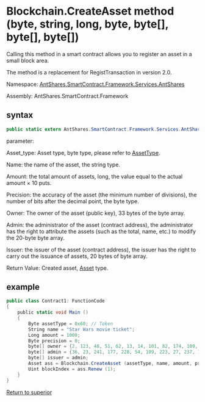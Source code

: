 # Blockchain.CreateAsset method (byte, string, long, byte, byte[], byte[], byte[])

Calling this method in a smart contract allows you to register an asset in a small block area.

The method is a replacement for RegistTransaction in version 2.0.

Namespace: [AntShares.SmartContract.Framework.Services.AntShares](../../AntShares.md)

Assembly: AntShares.SmartContract.Framework

## syntax

```c#
public static extern AntShares.SmartContract.Framework.Services.AntShares.Asset CreateAsset (byte asset_type, string name, long amount, byte precision, byte[] owner, byte[] admin, byte[] issuer)
```

parameter:

Asset_type: Asset type, byte type, please refer to [AssetType](../Asset/AssetType.md).

Name: the name of the asset, the string type.

Amount: the total amount of assets, long, the value equal to the actual amount × 10 puts.

Precision: the accuracy of the asset (the minimum number of divisions), the number of bits after the decimal point, the byte type.

Owner: The owner of the asset (public key), 33 bytes of the byte array.

Admin: the administrator of the asset (contract address), the administrator has the right to attribute the assets (such as the total, name, etc.) to modify the 20-byte byte array.

Issuer: the issuer of the asset (contract address), the issuer has the right to carry out the issuance of assets, 20 bytes of byte array.

Return Value: Created asset, [Asset](../Asset.md) type.

## example

```c#
public class Contract1: FunctionCode
{
    public static void Main ()
    {
        Byte assetType = 0x60; // Token
        String name = "Star Wars movie ticket";
        Long amount = 1000;
        Byte precision = 0;
        byte[] owner = {2, 123, 48, 51, 62, 13, 14, 101, 82, 174, 109, 29, 169, 249, 64, 159, 85, 30, 53, 238, 151, 25, 48, 94, 148, 93, 196, 220, 186, 153, 132, 86, 202};
        byte[] admin = {36, 23, 241, 177, 228, 54, 109, 223, 27, 237, 139, 54, 207, 38, 132, 101, 172, 3, 10, 73};
        byte[] issuer = admin;
        Asset ass = Blockchain.CreateAsset (assetType, name, amount, precision, owner, admin, issuer);
        Uint blockIndex = ass.Renew (1);
    }
}
```



[Return to superior](../Blockchain.md)
